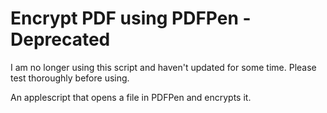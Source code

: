 Encrypt PDF using PDFPen - Deprecated
=====================================

I am no longer using this script and haven't updated for some time. Please test thoroughly before using.

An applescript that opens a file in PDFPen and encrypts it.
